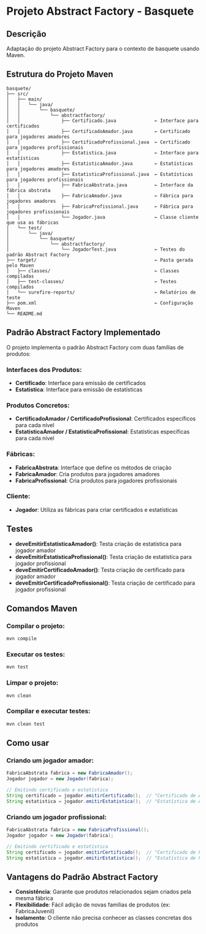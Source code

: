 # Projeto Abstract Factory - Basquete

## Descrição
Adaptação do projeto Abstract Factory para o contexto de basquete usando Maven.

## Estrutura do Projeto Maven
```
basquete/
├── src/
│   ├── main/
│   │   └── java/
│   │       └── basquete/
│   │           └── abstractfactory/
│   │               ├── Certificado.java              ← Interface para certificados
│   │               ├── CertificadoAmador.java        ← Certificado para jogadores amadores
│   │               ├── CertificadoProfissional.java  ← Certificado para jogadores profissionais
│   │               ├── Estatistica.java              ← Interface para estatísticas
│   │               ├── EstatisticaAmador.java        ← Estatísticas para jogadores amadores
│   │               ├── EstatisticaProfissional.java  ← Estatísticas para jogadores profissionais
│   │               ├── FabricaAbstrata.java          ← Interface da fábrica abstrata
│   │               ├── FabricaAmador.java            ← Fábrica para jogadores amadores
│   │               ├── FabricaProfissional.java      ← Fábrica para jogadores profissionais
│   │               └── Jogador.java                  ← Classe cliente que usa as fábricas
│   └── test/
│       └── java/
│           └── basquete/
│               └── abstractfactory/
│                   └── JogadorTest.java              ← Testes do padrão Abstract Factory
├── target/                                           ← Pasta gerada pelo Maven
│   ├── classes/                                      ← Classes compiladas
│   ├── test-classes/                                 ← Testes compilados
│   └── surefire-reports/                             ← Relatórios de teste
├── pom.xml                                           ← Configuração Maven
└── README.md
```

## Padrão Abstract Factory Implementado
O projeto implementa o padrão Abstract Factory com duas famílias de produtos:

### Interfaces dos Produtos:
- **Certificado**: Interface para emissão de certificados
- **Estatistica**: Interface para emissão de estatísticas

### Produtos Concretos:
- **CertificadoAmador / CertificadoProfissional**: Certificados específicos para cada nível
- **EstatisticaAmador / EstatisticaProfissional**: Estatísticas específicas para cada nível

### Fábricas:
- **FabricaAbstrata**: Interface que define os métodos de criação
- **FabricaAmador**: Cria produtos para jogadores amadores
- **FabricaProfissional**: Cria produtos para jogadores profissionais

### Cliente:
- **Jogador**: Utiliza as fábricas para criar certificados e estatísticas

## Testes
- **deveEmitirEstatisticaAmador()**: Testa criação de estatística para jogador amador
- **deveEmitirEstatisticaProfissional()**: Testa criação de estatística para jogador profissional
- **deveEmitirCertificadoAmador()**: Testa criação de certificado para jogador amador
- **deveEmitirCertificadoProfissional()**: Testa criação de certificado para jogador profissional

## Comandos Maven

### Compilar o projeto:
```bash
mvn compile
```

### Executar os testes:
```bash
mvn test
```

### Limpar o projeto:
```bash
mvn clean
```

### Compilar e executar testes:
```bash
mvn clean test
```

## Como usar

### Criando um jogador amador:
```java
FabricaAbstrata fabrica = new FabricaAmador();
Jogador jogador = new Jogador(fabrica);

// Emitindo certificado e estatística
String certificado = jogador.emitirCertificado();  // "Certificado de Amador"
String estatistica = jogador.emitirEstatistica();  // "Estatística de Amador"
```

### Criando um jogador profissional:
```java
FabricaAbstrata fabrica = new FabricaProfissional();
Jogador jogador = new Jogador(fabrica);

// Emitindo certificado e estatística
String certificado = jogador.emitirCertificado();  // "Certificado de Profissional"
String estatistica = jogador.emitirEstatistica();  // "Estatística de Profissional"
```

## Vantagens do Padrão Abstract Factory
- **Consistência**: Garante que produtos relacionados sejam criados pela mesma fábrica
- **Flexibilidade**: Fácil adição de novas famílias de produtos (ex: FabricaJuvenil)
- **Isolamento**: O cliente não precisa conhecer as classes concretas dos produtos
